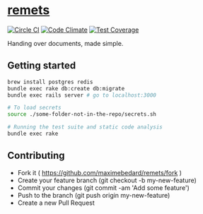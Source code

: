 # [remets](http://remets.herokuapp.com)

[![Circle CI](https://circleci.com/gh/maximebedard/remets.svg?style=svg)](https://circleci.com/gh/maximebedard/remets) [![Code Climate](https://codeclimate.com/github/maximebedard/remets/badges/gpa.svg)](https://codeclimate.com/github/maximebedard/remets) [![Test Coverage](https://codeclimate.com/github/maximebedard/remets/badges/coverage.svg)](https://codeclimate.com/github/maximebedard/remets/coverage)

Handing over documents, made simple.

## Getting started

```sh
brew install postgres redis
bundle exec rake db:create db:migrate
bundle exec rails server # go to localhost:3000

# To load secrets
source ./some-folder-not-in-the-repo/secrets.sh

# Running the test suite and static code analysis
bundle exec rake
```

## Contributing

- Fork it ( https://github.com/maximebedard/remets/fork )
- Create your feature branch (git checkout -b my-new-feature)
- Commit your changes (git commit -am 'Add some feature')
- Push to the branch (git push origin my-new-feature)
- Create a new Pull Request
